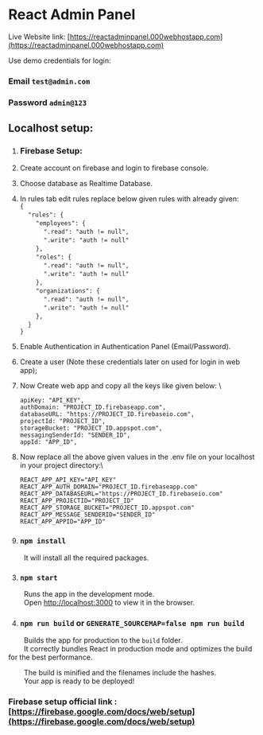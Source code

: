 # React Admin Panel

Live Website link: [https://reactadminpanel.000webhostapp.com](https://reactadminpanel.000webhostapp.com)

Use demo credentials for login:
### Email `test@admin.com`
### Password `admin@123`


## Localhost setup:
1. ### Firebase Setup:

  1. Create account on firebase and login to firebase console.
  2. Choose database as Realtime Database.
  3. In rules tab edit rules replace below given rules with already given:\
      `{`\
        &nbsp;&nbsp;&nbsp;&nbsp;`"rules": {`\
          &nbsp;&nbsp;&nbsp;&nbsp;&nbsp;&nbsp;&nbsp;&nbsp;`"employees": {`\
            &nbsp;&nbsp;&nbsp;&nbsp;&nbsp;&nbsp;&nbsp;&nbsp;&nbsp;&nbsp;&nbsp;&nbsp;`".read": "auth != null",`\
            &nbsp;&nbsp;&nbsp;&nbsp;&nbsp;&nbsp;&nbsp;&nbsp;&nbsp;&nbsp;&nbsp;&nbsp;`".write": "auth != null"`\
          &nbsp;&nbsp;&nbsp;&nbsp;&nbsp;&nbsp;&nbsp;&nbsp;`},`\
          &nbsp;&nbsp;&nbsp;&nbsp;&nbsp;&nbsp;&nbsp;&nbsp;`"roles": {`\
            &nbsp;&nbsp;&nbsp;&nbsp;&nbsp;&nbsp;&nbsp;&nbsp;&nbsp;&nbsp;&nbsp;&nbsp;`".read": "auth != null",`\
            &nbsp;&nbsp;&nbsp;&nbsp;&nbsp;&nbsp;&nbsp;&nbsp;&nbsp;&nbsp;&nbsp;&nbsp;`".write": "auth != null"`\
          &nbsp;&nbsp;&nbsp;&nbsp;&nbsp;&nbsp;&nbsp;&nbsp;`},`\
          &nbsp;&nbsp;&nbsp;&nbsp;&nbsp;&nbsp;&nbsp;&nbsp;`"organizations": {`\
            &nbsp;&nbsp;&nbsp;&nbsp;&nbsp;&nbsp;&nbsp;&nbsp;&nbsp;&nbsp;&nbsp;&nbsp;`".read": "auth != null",`\
            &nbsp;&nbsp;&nbsp;&nbsp;&nbsp;&nbsp;&nbsp;&nbsp;&nbsp;&nbsp;&nbsp;&nbsp;`".write": "auth != null"`\
          &nbsp;&nbsp;&nbsp;&nbsp;&nbsp;&nbsp;&nbsp;&nbsp;`},`\
        &nbsp;&nbsp;&nbsp;&nbsp;`}`\
      `}`
  4. Enable Authentication in Authentication Panel (Email/Password).
  5. Create a user (Note these credentials later on used for login in web app);
  6. Now Create web app and copy all the keys like given below: \

        `apiKey: "API_KEY",`\
        `authDomain: "PROJECT_ID.firebaseapp.com",`\
        `databaseURL: "https://PROJECT_ID.firebaseio.com",`\
        `projectId: "PROJECT_ID",`\
        `storageBucket: "PROJECT_ID.appspot.com",`\
        `messagingSenderId: "SENDER_ID",`\
        `appId: "APP_ID",`

  7. Now replace all the above given values in the .env file on your localhost in your project directory:\

        `REACT_APP_API_KEY="API_KEY"`\
        `REACT_APP_AUTH_DOMAIN="PROJECT_ID.firebaseapp.com"`\
        `REACT_APP_DATABASEURL="https://PROJECT_ID.firebaseio.com"`\
        `REACT_APP_PROJECTID="PROJECT_ID"`\
        `REACT_APP_STORAGE_BUCKET="PROJECT_ID.appspot.com"`\
        `REACT_APP_MESSAGE_SENDERID="SENDER_ID"`\
        `REACT_APP_APPID="APP_ID"`


2. ### `npm install`

&nbsp;&nbsp;&nbsp;&nbsp;&nbsp;&nbsp;&nbsp;&nbsp;It will install all the required packages.

3. ### `npm start`

&nbsp;&nbsp;&nbsp;&nbsp;&nbsp;&nbsp;&nbsp;&nbsp;Runs the app in the development mode.\
&nbsp;&nbsp;&nbsp;&nbsp;&nbsp;&nbsp;&nbsp;&nbsp;Open [http://localhost:3000](http://localhost:3000) to view it in the browser.

4. ### `npm run build` or `GENERATE_SOURCEMAP=false npm run build`

&nbsp;&nbsp;&nbsp;&nbsp;&nbsp;&nbsp;&nbsp;&nbsp;Builds the app for production to the `build` folder.\
&nbsp;&nbsp;&nbsp;&nbsp;&nbsp;&nbsp;&nbsp;&nbsp;It correctly bundles React in production mode and optimizes the build for the best performance.

&nbsp;&nbsp;&nbsp;&nbsp;&nbsp;&nbsp;&nbsp;&nbsp;The build is minified and the filenames include the hashes.\
&nbsp;&nbsp;&nbsp;&nbsp;&nbsp;&nbsp;&nbsp;&nbsp;Your app is ready to be deployed!


### Firebase setup official link : [https://firebase.google.com/docs/web/setup](https://firebase.google.com/docs/web/setup)
